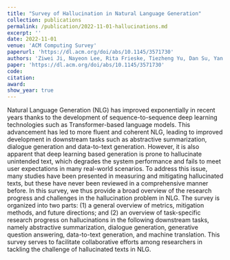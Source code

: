 ```yaml
---
title: "Survey of Hallucination in Natural Language Generation"
collection: publications
permalink: /publication/2022-11-01-hallucinations.md
excerpt: ''
date: 2022-11-01
venue: 'ACM Computing Survey'
paperurl: 'https://dl.acm.org/doi/abs/10.1145/3571730'
authors: 'Ziwei Ji, Nayeon Lee, Rita Frieske, Tiezheng Yu, Dan Su, Yan Xu, Etsuko Ishii, Yejin Bang, Andrea Madotto, Pascale Fung'
paper: 'https://dl.acm.org/doi/abs/10.1145/3571730'
code: 
citation: 
award: 
show_year: true
---
```

Natural Language Generation (NLG) has improved exponentially in recent years thanks to the development of sequence-to-sequence deep learning technologies such as Transformer-based language models. This advancement has led to more fluent and coherent NLG, leading to improved development in downstream tasks such as abstractive summarization, dialogue generation and data-to-text generation. However, it is also apparent that deep learning based generation is prone to hallucinate unintended text, which degrades the system performance and fails to meet user expectations in many real-world scenarios. To address this issue, many studies have been presented in measuring and mitigating hallucinated texts, but these have never been reviewed in a comprehensive manner before.
In this survey, we thus provide a broad overview of the research progress and challenges in the hallucination problem in NLG. The survey is organized into two parts: (1) a general overview of metrics, mitigation methods, and future directions; and (2) an overview of task-specific research progress on hallucinations in the following downstream tasks, namely abstractive summarization, dialogue generation, generative question answering, data-to-text generation, and machine translation. This survey serves to facilitate collaborative efforts among researchers in tackling the challenge of hallucinated texts in NLG.